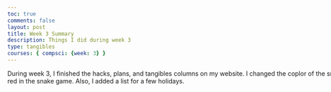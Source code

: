 ```yaml
---
toc: true
comments: false
layout: post
title: Week 3 Summary
description: Things I did during week 3
type: tangibles
courses: { compsci: {week: 3} }
---
```


<html>

<body>


<style>
  .multiline-paragraph {
    width: 1000px; /* Set the desired width */
n    white-space: pre-wrap; /* Allow text to wrap within the paragraph */
  }
</style>

 <p class="multiline-paragraph"> 
 During week 3, I finished the hacks, plans, and tangibles columns on my website. I changed the coplor of the snake to green and the color of the dot to red in the snake game. Also, I added a list for a few holidays.
 </p>

</body>
</html>